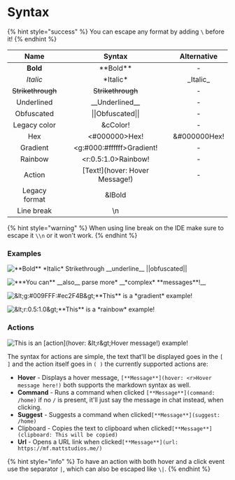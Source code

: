 # Syntax

{% hint style="success" %}
You can escape any format by adding `\` before it!
{% endhint %}

| Name | Syntax | Alternative |
| :---: | :---: | :---: |
| **Bold** | \*\*Bold\*\* | - |
| _Italic_ | \*Italic\* | \_Italic\_ |
| ~~Strikethrough~~ | ~~Strikethrough~~ | - |
| Underlined | \_\_Underlined\_\_ | - |
| Obfuscated | \|\|Obfuscated\|\| | - |
| Legacy color | &cColor! | - |
| Hex | &lt;\#000000&gt;Hex! | &\#000000Hex! |
| Gradient | &lt;g:\#000:\#ffffff&gt;Gradient! | - |
| Rainbow | &lt;r:0.5:1.0&gt;Rainbow! | - |
| Action | \[Text!\]\(hover: Hover Message!\) | - |
| Legacy format | &lBold |  |
| Line break | \n |  |

{% hint style="warning" %}
When using line break on the IDE make sure to escape it `\\n` or it won't work.
{% endhint %}

### Examples

![\*\*Bold\*\* \*Italic\* ~~Strikethrough~~ \_\_underline\_\_ \|\|obfuscated\|\|](../../.gitbook/assets/image%20%282%29.png)

![\*\*\*You can\*\* \_\_also\_\_ ~~parse~~ more\* \_\_\*complex\* \*\*messages\*\*!\_\_](../../.gitbook/assets/image%20%287%29.png)

![&amp;lt;g:\#009FFF:\#ec2F4B&amp;gt;\*\*This\*\* is a \*gradient\* example!](../../.gitbook/assets/image%20%2810%29.png)

![&amp;lt;r:0.5:1.0&amp;gt;\*\*This\*\* is a \*rainbow\* example!](../../.gitbook/assets/image.png)

### Actions

![This is an \[action\]\(hover: &amp;lt;r&amp;gt;Hover message!\) example!](../../.gitbook/assets/image%20%288%29.png)

The syntax for actions are simple, the text that'll be displayed goes in the `[ ]` and the action itself goes in `( )` the currently supported actions are:

* **Hover** - Displays a hover message, `[**Message**](hover: <r>Hover message here!)` both supports the markdown syntax as well.
* **Command** - Runs a command when clicked `[**Message**](command: /home)` if no `/` is present, it'll just say the message in chat instead, when clicking.
* **Suggest** - Suggests a command when clicked`[**Message**](suggest: /home)`
* Clipboard - Copies the text to clipboard when clicked`[**Message**](clipboard: This will be copied)`
* **Url** -  Opens a URL link when clicked`[**Message**](url: https://mf.mattstudios.me/)`

{% hint style="info" %}
To have an action with both hover and a click event use the separator `|`, which can also be escaped like `\|`.
{% endhint %}



